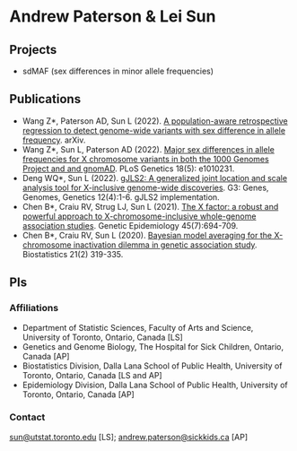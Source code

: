 # Andrew Paterson &amp; Lei Sun 

## Projects 
- sdMAF (sex differences in minor allele frequencies)


## Publications 
- Wang Z*, Paterson AD, Sun L (2022). [A population-aware retrospective regression to detect genome-wide variants with sex difference in allele frequency](https://doi.org/10.48550/arXiv.2212.12228). arXiv.
- Wang Z*, Sun L, Paterson AD (2022). [Major sex differences in allele frequencies for X chromosome variants in both the 1000 Genomes Project and and gnomAD](https://doi.org/10.1371/journal.pgen.1010231). PLoS Genetics 18(5): e1010231.
- Deng WQ*, Sun L (2022). [gJLS2: A generalized joint location and scale analysis tool for X-inclusive genome-wide discoveries](https://doi.org/10.1093/g3journal/jkac049). G3: Genes, Genomes, Genetics 12(4):1-6. gJLS2 implementation.
- Chen B*, Craiu RV, Strug LJ, Sun L (2021). [The X factor: a robust and powerful approach to X-chromosome-inclusive whole-genome association studies](https://doi.org/10.1002/gepi.22422). Genetic Epidemiology 45(7):694-709.
- Chen B*, Craiu RV, Sun L (2020). [Bayesian model averaging for the X-chromosome inactivation dilemma in genetic association study](https://doi.org/10.1093/biostatistics/kxy049). Biostatistics 21(2) 319-335.


## PIs

### Affiliations
- Department of Statistic Sciences, Faculty of Arts and Science, University of Toronto, Ontario, Canada [LS]
- Genetics and Genome Biology, The Hospital for Sick Children, Ontario, Canada [AP]
- Biostatistics Division, Dalla Lana School of Public Health, University of Toronto, Ontario, Canada [LS and AP]
- Epidemiology Division, Dalla Lana School of Public Health, University of Toronto, Ontario, Canada [AP]


### Contact
sun@utstat.toronto.edu [LS]; andrew.paterson@sickkids.ca [AP]

